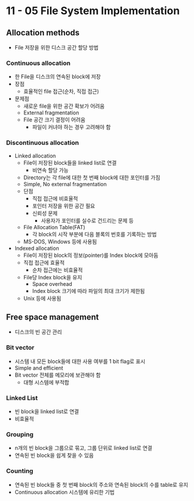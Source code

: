 # 11 - 05 File System Implementation

## Allocation methods

- File 저장을 위한 디스크 공간 할당 방법

### Continuous allocation

- 한 File을 디스크의 연속된 block에 저장
- 장점
  - 효율적인 file 접근(순차, 직접 접근)
- 문제점
  - 새로운 file을 위한 공간 확보가 어려움
  - External fragmentation
  - File 공간 크기 결정이 어려움
    - 파일이 커녀야 하는 경우 고려해야 함



### Discontinuous allocation

- Linked allocation
  - File이 저장된 block들을 linked list로 연결
    - 비연속 할당 가능
  - Directory는 각 file에 대한 첫 번째 block에 대한 포인터를 가짐
  - Simple, No external fragmentation
  - 단점
    - 직접 접근에 비효율적
    - 포인터 저장을 위한 공간 필요
    - 신뢰성 문제
      - 사용자가 포인터를 실수로 건드리는 문제 등
  - File Allocation Table(FAT)
    - 각 block의 시작 부분에 다음 블록의 번호를 기록하는 방법
  - MS-DOS, Windows 등에 사용됨
- Indexed allocation
  - File이 저장된 block의 정보(pointer)를 Index block에 모아둠
  - 직접 접근에 효율적
    - 순차 접근에는 비효율적
  - File당 Index block을 유지
    - Space overhead
    - Index block 크기에 따라 파일의 최대 크기가 제한됨
  - Unix 등에 사용됨



## Free space management

- 디스크의 빈 공간 관리

### Bit vector

- 시스템 내 모든 block들에 대한 사용 여부를 1 bit flag로 표시
- Simple and efficient
- Bit vector 전체를 메모리에 보관해야 함
  - 대형 시스템에 부적합



### Linked List

- 빈 block을 linked list로 연결
- 비효율적



### Grouping

- n개의 빈 block을 그룹으로 묶고, 그룹 단위로 linked list로 연결
- 연속된 빈 block을 쉽게 찾을 수 있음



### Counting

- 연속된 빈 block들 중 첫 번째 block의 주소와 연속된 block의 수를 table로 유지
- Continuous allocation 시스템에 유리한 기법

